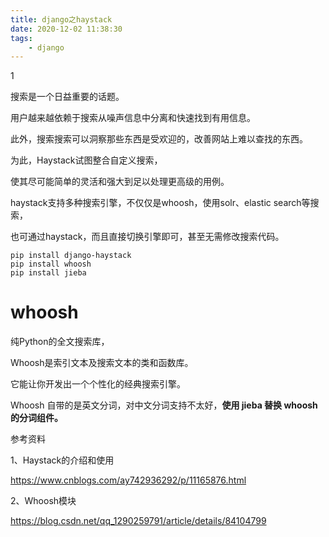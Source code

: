 ```yaml
---
title: django之haystack
date: 2020-12-02 11:38:30
tags:
	- django
---
```


1

搜索是一个日益重要的话题。

用户越来越依赖于搜索从噪声信息中分离和快速找到有用信息。

此外，搜索搜索可以洞察那些东西是受欢迎的，改善网站上难以查找的东西。

为此，Haystack试图整合自定义搜索，

使其尽可能简单的灵活和强大到足以处理更高级的用例。

haystack支持多种搜索引擎，不仅仅是whoosh，使用solr、elastic search等搜索，

也可通过haystack，而且直接切换引擎即可，甚至无需修改搜索代码。



```
pip install django-haystack
pip install whoosh
pip install jieba
```

# whoosh

纯Python的全文搜索库，

Whoosh是索引文本及搜索文本的类和函数库。

它能让你开发出一个个性化的经典搜索引擎。

Whoosh 自带的是英文分词，对中文分词支持不太好，**使用 jieba 替换 whoosh 的分词组件。**





参考资料

1、Haystack的介绍和使用 

https://www.cnblogs.com/ay742936292/p/11165876.html

2、Whoosh模块

https://blog.csdn.net/qq_1290259791/article/details/84104799
